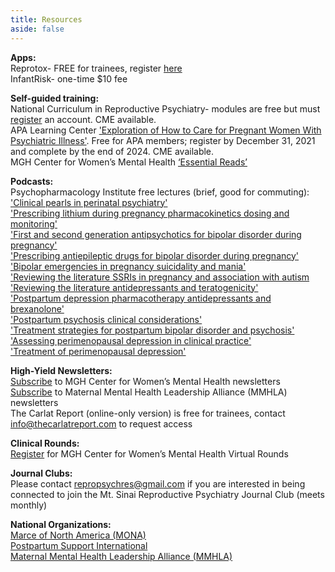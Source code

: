 ```yaml
---
title: Resources
aside: false
---
```

**Apps:**\
Reprotox- FREE for trainees, register [here](https://www.reprotox.org/join#prop-2)\
InfantRisk- one-time $10 fee

**Self-guided training:**\
National Curriculum in Reproductive Psychiatry- modules are free but must [register](https://ncrptraining.org/learning-modules/ ) an account. CME available.\
APA Learning Center ['Exploration of How to Care for Pregnant Women With Psychiatric Illness'](https://education.psychiatry.org/diweb/catalog/item/eid/C2100412?_ga=2.111696775.267613355.1639848374-837796321.1639848374&fbclid=IwAR33xdrkQhk036k-27laX8VRjwNo5xaAt-0gIsPgXd0NdBhiT41c9YVDcRQ). Free for APA members; register by December 31, 2021 and complete by the end of 2024. CME available.\
MGH Center for Women’s Mental Health [‘Essential Reads’](https://womensmentalhealth.org/blog/essential-reads/)

**Podcasts:**\
Psychopharmacology Institute free lectures (brief, good for commuting):\
['Clinical pearls in perinatal psychiatry'](https://psychopharmacologyinstitute.com/publication/clinical-pearls-in-perinatal-psychiatry-2571)\
['Prescribing lithium during pregnancy pharmacokinetics dosing and monitoring'](https://psychopharmacologyinstitute.com/section/prescribing-lithium-during-pregnancy-pharmacokinetics-dosing-and-monitoring-2559-4948)\
['First and second generation antipsychotics for bipolar disorder during pregnancy'](https://psychopharmacologyinstitute.com/section/first-and-second-generation-antipsychotics-for-bipolar-disorder-during-pregnancy-2559-4949)\
['Prescribing antiepileptic drugs for bipolar disorder during pregnancy'](https://psychopharmacologyinstitute.com/section/prescribing-antiepileptic-drugs-for-bipolar-disorder-during-pregnancy-valproate-carbamazepine-and-lamotrigine-2559-4950)\
['Bipolar emergencies in pregnancy suicidality and mania'](https://psychopharmacologyinstitute.com/section/bipolar-emergencies-in-pregnancy-suicidality-and-mania-2559-4951)\
['Reviewing the literature SSRIs in pregnancy and association with autism](https://psychopharmacologyinstitute.com/section/reviewing-the-literature-ssris-in-pregnancy-and-association-with-autism-2068-4206)\
['Reviewing the literature antidepressants and teratogenicity'](https://psychopharmacologyinstitute.com/section/reviewing-the-literature-antidepressants-and-teratogenicity-2068-4204)\
['Postpartum depression pharmacotherapy antidepressants and brexanolone'](https://psychopharmacologyinstitute.com/section/postpartum-depression-pharmacotherapy-antidepressants-and-brexanolone-2541-4785)\
['Postpartum psychosis clinical considerations'](https://psychopharmacologyinstitute.com/section/postpartum-psychosis-clinical-considerations-2541-4789)\
['Treatment strategies for postpartum bipolar disorder and psychosis'](https://psychopharmacologyinstitute.com/section/treatment-strategies-for-postpartum-bipolar-disorder-and-psychosis-2541-4790)\
['Assessing perimenopausal depression in clinical practice'](https://psychopharmacologyinstitute.com/section/assessing-perimenopausal-depression-in-clinical-practice-2493-4844)\
['Treatment of perimenopausal depression'](https://psychopharmacologyinstitute.com/section/treatment-of-perimenopausal-depression-2493-4845)

**High-Yield Newsletters:**\
[Subscribe](https://womensmentalhealth.org/subscribe/) to MGH Center for Women’s Mental Health newsletters\
[Subscribe](https://www.mmhla.org/mmhla-newsletters/) to Maternal Mental Health Leadership Alliance (MMHLA) newsletters\
The Carlat Report (online-only version) is free for trainees, contact info@thecarlatreport.com to request access

**Clinical Rounds:**\
[Register](https://womensmentalhealth.org/educational-programs/virtual-rounds-at-the-cwmh/) for MGH Center for Women’s Mental Health Virtual Rounds

**Journal Clubs:**\
Please contact repropsychres@gmail.com if you are interested in being connected to join the Mt. Sinai Reproductive Psychiatry Journal Club (meets monthly)

**National Organizations:**\
[Marce of North America (MONA)](https://marcenortham.com/)\
[Postpartum Support International](https://www.postpartum.net/)\
[Maternal Mental Health Leadership Alliance (MMHLA)](www.mmhla.org)
